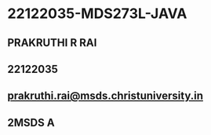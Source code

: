 # 22122035-MDS273L-JAVA
## PRAKRUTHI R RAI
## 22122035
## prakruthi.rai@msds.christuniversity.in
## 2MSDS A
